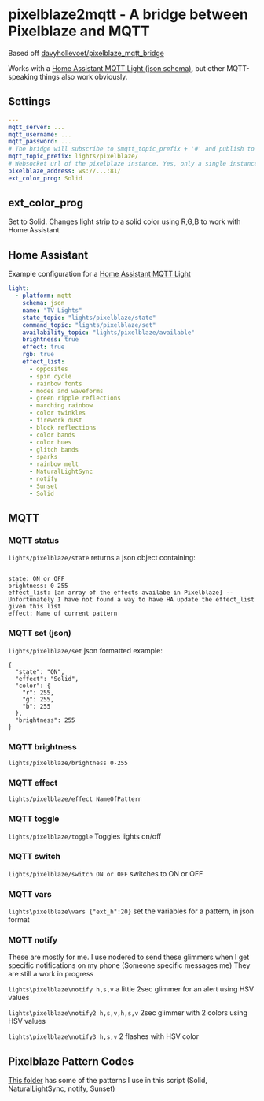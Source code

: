 # pixelblaze2mqtt - A bridge between Pixelblaze and MQTT

Based off [davyhollevoet/pixelblaze_mqtt_bridge](https://github.com/davyhollevoet/pixelblaze_mqtt_bridge)

Works with a [Home Assistant MQTT Light (json schema)](https://www.home-assistant.io/integrations/light.mqtt/#json-schema), but other MQTT-speaking things also work obviously.


## Settings
```yaml
---
mqtt_server: ...
mqtt_username: ...
mqtt_password: ...
# The bridge will subscribe to $mqtt_topic_prefix + '#' and publish to $mqtt_topic_prefix + 'available'
mqtt_topic_prefix: lights/pixelblaze/
# Websocket url of the pixelblaze instance. Yes, only a single instance is supported for now
pixelblaze_address: ws://...:81/
ext_color_prog: Solid
```

## ext_color_prog
Set to Solid. Changes light strip to a solid color using R,G,B to work with Home Assistant

## Home Assistant
Example configuration for a [Home Assistant MQTT Light](https://www.home-assistant.io/integrations/light.mqtt/)

```yaml
light:
  - platform: mqtt
    schema: json
    name: "TV Lights"
    state_topic: "lights/pixelblaze/state"
    command_topic: "lights/pixelblaze/set"
    availability_topic: "lights/pixelblaze/available"
    brightness: true
    effect: true
    rgb: true
    effect_list:
      - opposites
      - spin cycle
      - rainbow fonts
      - modes and waveforms
      - green ripple reflections
      - marching rainbow
      - color twinkles
      - firework dust
      - block reflections
      - color bands
      - color hues
      - glitch bands
      - sparks
      - rainbow melt
      - NaturalLightSync
      - notify
      - Sunset
      - Solid
```

## MQTT


### MQTT status
```lights/pixelblaze/state``` returns a json object containing:
```

state: ON or OFF
brightness: 0-255
effect_list: [an array of the effects availabe in Pixelblaze] -- Unfortunately I have not found a way to have HA update the effect_list given this list
effect: Name of current pattern
```

### MQTT set (json)
```lights/pixelblaze/set``` json formatted
example:
```
{
  "state": "ON",
  "effect": "Solid",
  "color": {
    "r": 255,
    "g": 255,
    "b": 255
  },
  "brightness": 255
}
```

### MQTT brightness
```lights/pixelblaze/brightness 0-255```

### MQTT effect
```lights/pixelblaze/effect NameOfPattern```

### MQTT toggle
```lights/pixelblaze/toggle``` Toggles lights on/off

### MQTT switch
```lights/pixelblaze/switch ON or OFF``` switches to ON or OFF

### MQTT vars
```lights\pixelblaze\vars {"ext_h":20}``` set the variables for a pattern, in json format

### MQTT notify
These are mostly for me. I use nodered to send these glimmers when I get specific notifications on my phone (Someone specific messages me)
They are still a work in progress

```lights\pixelblaze\notify h,s,v``` a little 2sec glimmer for an alert using HSV values

```lights\pixelblaze\notify2 h,s,v,h,s,v``` 2sec glimmer with 2 colors using HSV values

```lights\pixelblaze\notify3 h,s,v``` 2 flashes with HSV color


## Pixelblaze Pattern Codes
[This folder](pixelblaze_patterns/) has some of the patterns I use in this script (Solid, NaturalLightSync, notify, Sunset)